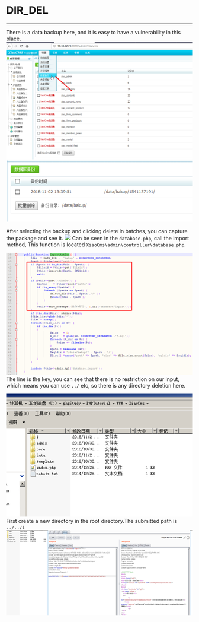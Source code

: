 # DIR_DEL
---------------
There is a data backup here, and it is easy to have a vulnerability in this place.
![](https://github.com/AvaterXXX/XiaoCms/blob/master/image/dirdel_1.png)
![](https://github.com/AvaterXXX/XiaoCms/blob/master/image/dirdel_2.png)

After selecting the backup and clicking delete in batches, you can capture the package and see it.
![](https://github.com/AvaterXXX/XiaoCms/blob/master/image/dirdel_3)
Can be seen in the `database.php`, call the import method, This function is located `XiaoCms\admin\controller\database.php`.

![](https://github.com/AvaterXXX/XiaoCms/blob/master/image/dirdel_4.png)
The line is the key, you can see that there is no restriction on our input, which means you can use `../` etc, so there is any directory deletion here.

![](https://github.com/AvaterXXX/XiaoCms/blob/master/image/dirdel_5.png)
First create a new directory in the root directory.The submitted path is `../../1`
![](https://github.com/AvaterXXX/XiaoCms/blob/master/image/dirdel_6.png)
